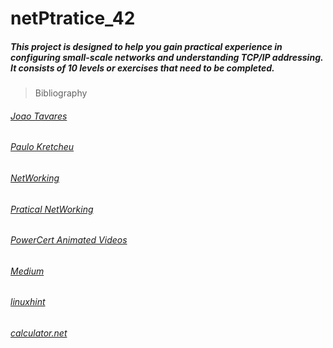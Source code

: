 # netPtratice_42

##### This project is designed to help you gain practical experience in configuring small-scale networks and understanding TCP/IP addressing. It consists of 10 levels or exercises that need to be completed. 

> Bibliography
###### [Joao Tavares](https://github.com/jotavare)
###### [Paulo Kretcheu](https://www.youtube.com/@kretcheu2001)
###### [NetWorking](https://www.youtube.com/@NetworKingInc)
###### [Pratical NetWorking](https://www.youtube.com/@PracticalNetworking)
###### [PowerCert Animated Videos](https://www.youtube.com/@PowerCertAnimatedVideos)
###### [Medium](https://medium.com/@imyzf/netpractice-2d2b39b6cf0a)
###### [linuxhint](https://linuxhint.com/ipcalc-command-linux/)
###### [calculator.net](https://www.calculator.net/ip-subnet-calculator.html)
